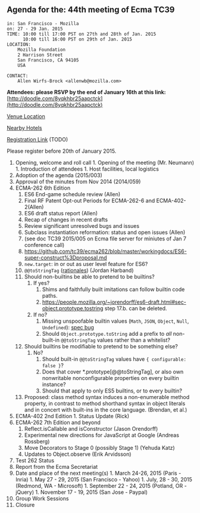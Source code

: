 <img src="../images/Ecma_RVB-003.jpg"
     align="right" alt="" />

## Agenda for the: 44th meeting of Ecma TC39

    in: San Francisco - Mozilla
    on: 27 - 29 Jan. 2015
    TIME: 10:00 till 17:00 PST on 27th and 28th of Jan. 2015
          10:00 till 16:00 PST on 29th of Jan. 2015
    LOCATION:
        Mozilla Foundation
        2 Harrison Street 
        San Francisco, CA 94105
        USA 

    CONTACT:
        Allen Wirfs-Brock <allenwb@mozilla.com>

**Attendees: please RSVP by the end of January 16th at this link:** [http://doodle.com/8yqkhbr25aapctck](http://doodle.com/8yqkhbr25aapctck)

[Venue Location](https://www.google.com/maps/dir/''/2+Harrison+St,+San+Francisco,+CA+94105/data=!4m5!4m4!1m0!1m2!1m1!1s0x808580706546f5cd:0xa764c69c96a7891c?sa=X&ei=jGWUVIS9C8irgwTd7YCoDw&ved=0CCEQwwUwAA)

[Nearby Hotels](https://www.google.com/webhp?sourceid=chrome-instant&ion=1&espv=2&ie=UTF-8#safe=off&q=hotels%20near%202%20harrison%20street%20san%20francisco%20ca)

[Registration Link]() (TODO)

Please register before 20th of January 2015.

  1. Opening, welcome and roll call
    1. Opening of the meeting (Mr. Neumann)
    1. Introduction of attendees
    1. Host facilities, local logistics
  1. Adoption of the agenda (2015/003)
  1. Approval of the minutes from Nov 2014 (2014/059)
  1. ECMA-262 6th Edition
     1. ES6 End-game schedule review (Allen)
     2. Final RF Patent Opt-out Periods for ECMA-262-6 and ECMA-402-2(Allen) 
     1. ES6 draft status report (Allen)
       1. Recap of changes in recent drafts
       2. Review significant unresolved bugs and issues
     3. Subclass instantiation reformation: status and open issues (Allen)
       1. (see doc TC39 2015/005 on Ecma file server for miniutes of Jan 7 conference call)
       2. https://github.com/tc39/ecma262/blob/master/workingdocs/ES6-super-construct%3Dproposal.md 
       3. ```new.target```: in or out as user level feature for ES6?
     2. `@@toStringTag` ([rationales](https://github.com/ljharb/agendas/wiki/January-TC39-@@toStringTag-discussion)) (Jordan Harband)
       1. Should non-builtins be able to pretend to be builtins?
          1. If yes?
               1. Shims and faithfully built imitations can follow builtin code paths.
               2. https://people.mozilla.org/~jorendorff/es6-draft.html#sec-object.prototype.tostring step 17.b. can be deleted.
          2. If no?
               1. Missing unspoofable builtin values (`Math`, `JSON`, `Object`, `Null`, `Undefined`): [spec bug](https://bugs.ecmascript.org/show_bug.cgi?id=3506)
               2. Should `Object.prototype.toString` add a prefix to *all* non-built-in `@@toStringTag` values rather than a whitelist?
       2. Should builtins be modifiable to pretend to be something else?
          1. No?
               1. Should built-in `@@toStringTag` values have `{ configurable: false }`?
               2. Does that cover *.prototype[@@toStringTag], or also own nonwritable nonconfigurable properties on every builtin instance?
               3. Should that apply to only ES5 builtins, or to every builtin?
     3. Proposed: class method syntax induces a non-enumerable method property, in contrast to method shorthand syntax in object literals and in concert with built-ins in the core language. (Brendan, et al.)
  1. ECMA-402 2nd Edition
    1. Status Update (Rick)
  1. ECMA-262 7th Edition and beyond
     1. Reflect.isCallable and isConstructor (Jason Orendorff)
     2. Experimental new directions for JavaScript at Google (Andreas Rossberg)
     3. Move Decorators to Stage 0 (possibly Stage 1) (Yehuda Katz)
     4. Updates to Object.observe (Erik Arvidsson)
  1. Test 262 Status
  1. Report from the Ecma Secretariat
  1. Date and place of the next meeting(s)
    1. March 24-26, 2015 (Paris - Inria)
    1. May 27 - 29, 2015 (San Francisco - Yahoo)
    1. July, 28 - 30, 2015 (Redmond, WA - Microsoft)
    1. September 22 - 24, 2015 (Potland, OR - jQuery)
    1. November 17 - 19, 2015 (San Jose - Paypal)
  1.  Group Work Sessions
  1.  Closure 
